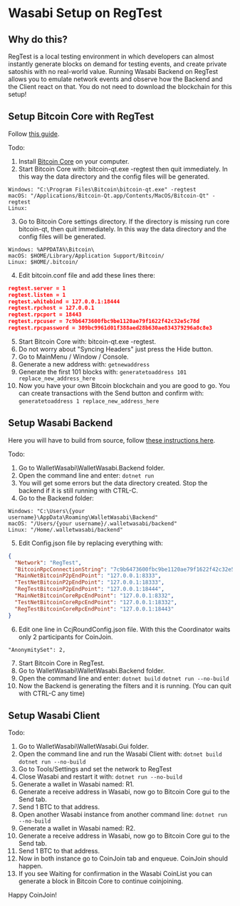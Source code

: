 # Wasabi Setup on RegTest

## Why do this?

RegTest is a local testing environment in which developers can almost instantly generate blocks on demand for testing events, and create private satoshis with no real-world value. Running Wasabi Backend on RegTest allows you to emulate network events and observe how the Backend and the Client react on that.
You do not need to download the blockchain for this setup!

## Setup Bitcoin Core with RegTest

Follow [this guide](https://bitcoin.org/en/developer-examples#regtest-mode).

Todo:

1. Install [Bitcoin Core](https://bitcoin.org/en/bitcoin-core/) on your computer.
2. Start Bitcoin Core with: bitcoin-qt.exe -regtest then quit immediately. In this way the data directory and the config files will be generated.
```
Windows: "C:\Program Files\Bitcoin\bitcoin-qt.exe" -regtest
macOS: "/Applications/Bitcoin-Qt.app/Contents/MacOS/Bitcoin-Qt" -regtest
Linux:
```
3. Go to Bitcoin Core settings directory. If the directory is missing run core bitcoin-qt, then quit immediately. In this way the data directory and the config files will be generated.
```
Windows: %APPDATA%\Bitcoin\
macOS: $HOME/Library/Application Support/Bitcoin/
Linux: $HOME/.bitcoin/
```
4. Edit bitcoin.conf file and add these lines there:
```json
regtest.server = 1
regtest.listen = 1
regtest.whitebind = 127.0.0.1:18444
regtest.rpchost = 127.0.0.1
regtest.rpcport = 18443
regtest.rpcuser = 7c9b6473600fbc9be1120ae79f1622f42c32e5c78d
regtest.rpcpassword = 309bc9961d01f388aed28b630ae834379296a8c8e3
```
5. Start Bitcoin Core with: bitcoin-qt.exe -regtest.
6. Do not worry about "Syncing Headers" just press the Hide button.
7. Go to MainMenu / Window / Console.
8. Generate a new address with:
`getnewaddress`
9. Generate the first 101 blocks with:
`generatetoaddress 101 replace_new_address_here`
10. Now you have your own Bitcoin blockchain and you are good to go. You can create transactions with the Send button and confirm with:
`generatetoaddress 1 replace_new_address_here`

## Setup Wasabi Backend

Here you will have to build from source, follow [these instructions here](https://github.com/zkSNACKs/WalletWasabi#build-from-source-code).

Todo:
1. Go to WalletWasabi\WalletWasabi.Backend folder.
2. Open the command line and enter:
`dotnet run`
3. You will get some errors but the data directory created. Stop the backend if it is still running with CTRL-C.
4. Go to the Backend folder:
```
Windows: "C:\Users\{your username}\AppData\Roaming\WalletWasabi\Backend"
macOS: "/Users/{your username}/.walletwasabi/backend"
Linux: "/Home/.walletwasabi/backend"
```
5. Edit Config.json file by replacing everything with:
```json
{
  "Network": "RegTest",
  "BitcoinRpcConnectionString": "7c9b6473600fbc9be1120ae79f1622f42c32e5c78d:309bc9961d01f388aed28b630ae834379296a8c8e3",
  "MainNetBitcoinP2pEndPoint": "127.0.0.1:8333",
  "TestNetBitcoinP2pEndPoint": "127.0.0.1:18333",
  "RegTestBitcoinP2pEndPoint": "127.0.0.1:18444",
  "MainNetBitcoinCoreRpcEndPoint": "127.0.0.1:8332",
  "TestNetBitcoinCoreRpcEndPoint": "127.0.0.1:18332",
  "RegTestBitcoinCoreRpcEndPoint": "127.0.0.1:18443"
}
```
6. Edit one line in CcjRoundConfig.json file. With this the Coordinator waits only 2 participants for CoinJoin.
```
"AnonymitySet": 2,
```
7. Start Bitcoin Core in RegTest.
8. Go to WalletWasabi\WalletWasabi.Backend folder.
9. Open the command line and enter:
`dotnet build`
`dotnet run --no-build`
10. Now the Backend is generating the filters and it is running. (You can quit with CTRL-C any time)

## Setup Wasabi Client

Todo:

1. Go to WalletWasabi\WalletWasabi.Gui folder.
2. Open the command line and run the Wasabi Client with:
`dotnet build`
`dotnet run --no-build`
3. Go to Tools/Settings and set the network to RegTest
4. Close Wasabi and restart it with:
`dotnet run --no-build`
5. Generate a wallet in Wasabi named: R1.
6. Generate a receive address in Wasabi, now go to Bitcoin Core gui to the Send tab.
7. Send 1 BTC to that address.
8. Open another Wasabi instance from another command line:
`dotnet run --no-build`
9. Generate a wallet in Wasabi named: R2.
10. Generate a receive address in Wasabi, now go to Bitcoin Core gui to the Send tab.
11. Send 1 BTC to that address.
12. Now in both instance go to CoinJoin tab and enqueue. CoinJoin should happen.
13. If you see Waiting for confirmation in the Wasabi CoinList you can generate a block in Bitcoin Core to continue coinjoining.

Happy CoinJoin!
